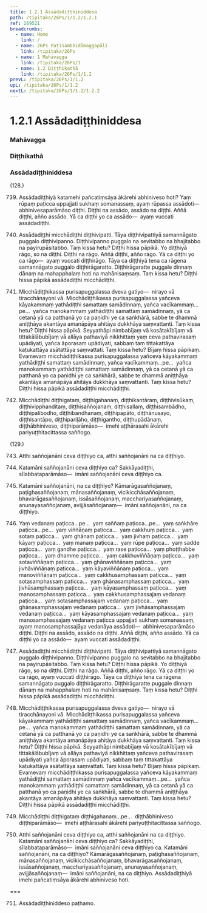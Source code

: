 ```yaml
---
title: 1.2.1 Assādadiṭṭhiniddesa
path: /tipitaka/26Ps/1/1.2/1.2.1
ref: 269521
breadcrumbs:
  - name: Home
    link: /
  - name: 26Ps Paṭisambhidāmaggapāḷi
    link: /tipitaka/26Ps
  - name: 1 Mahāvagga
    link: /tipitaka/26Ps/1
  - name: 1.2 Diṭṭhikathā
    link: /tipitaka/26Ps/1/1.2
prevL: /tipitaka/26Ps/1/1.2
upL: /tipitaka/26Ps/1/1.2
nextL: /tipitaka/26Ps/1/1.2/1.2.2
---
```


# 1.2.1 Assādadiṭṭhiniddesa

### Mahāvagga

### Diṭṭhikathā

### Assādadiṭṭhiniddesa

(128.)

739. Assādadiṭṭhiyā katamehi pañcatiṃsāya ākārehi abhiniveso hoti? Yaṃ rūpaṃ paṭicca uppajjati sukhaṃ somanassaṃ, ayaṃ rūpassa assādoti—  abhinivesaparāmāso diṭṭhi. Diṭṭhi na assādo, assādo na diṭṭhi. Aññā diṭṭhi, añño assādo. Yā ca diṭṭhi yo ca assādo—  ayaṃ vuccati assādadiṭṭhi.

740. Assādadiṭṭhi micchādiṭṭhi diṭṭhivipatti. Tāya diṭṭhivipattiyā samannāgato puggalo diṭṭhivipanno. Diṭṭhivipanno puggalo na sevitabbo na bhajitabbo na payirupāsitabbo. Taṃ kissa hetu? Diṭṭhi hissa pāpikā. Yo diṭṭhiyā rāgo, so na diṭṭhi. Diṭṭhi na rāgo. Aññā diṭṭhi, añño rāgo. Yā ca diṭṭhi yo ca rāgo—  ayaṃ vuccati diṭṭhirāgo. Tāya ca diṭṭhiyā tena ca rāgena samannāgato puggalo diṭṭhirāgaratto. Diṭṭhirāgaratte puggale dinnaṃ dānaṃ na mahapphalaṃ hoti na mahānisaṃsaṃ. Taṃ kissa hetu? Diṭṭhi hissa pāpikā assādadiṭṭhi micchādiṭṭhi.

741. Micchādiṭṭhikassa purisapuggalassa dveva gatiyo—  nirayo vā tiracchānayoni vā. Micchādiṭṭhikassa purisapuggalassa yañceva kāyakammaṃ yathādiṭṭhi samattaṃ samādinnaṃ, yañca vacīkammaṃ…pe…  yañca manokammaṃ yathādiṭṭhi samattaṃ samādinnaṃ, yā ca cetanā yā ca patthanā yo ca paṇidhi ye ca saṅkhārā, sabbe te dhammā aniṭṭhāya akantāya amanāpāya ahitāya dukkhāya saṃvattanti. Taṃ kissa hetu? Diṭṭhi hissa pāpikā. Seyyathāpi nimbabījaṃ vā kosātakībījaṃ vā tittakālābubījaṃ vā allāya pathaviyā nikkhittaṃ yaṃ ceva pathavirasaṃ upādiyati, yañca āporasaṃ upādiyati, sabbaṃ taṃ tittakattāya kaṭukattāya asātattāya saṃvattati. Taṃ kissa hetu? Bījaṃ hissa pāpikaṃ. Evamevaṃ micchādiṭṭhikassa purisapuggalassa yañceva kāyakammaṃ yathādiṭṭhi samattaṃ samādinnaṃ, yañca vacīkammaṃ…pe…  yañca manokammaṃ yathādiṭṭhi samattaṃ samādinnaṃ, yā ca cetanā yā ca patthanā yo ca paṇidhi ye ca saṅkhārā, sabbe te dhammā aniṭṭhāya akantāya amanāpāya ahitāya dukkhāya saṃvattanti. Taṃ kissa hetu? Diṭṭhi hissa pāpikā assādadiṭṭhi micchādiṭṭhi.

742. Micchādiṭṭhi diṭṭhigataṃ, diṭṭhigahanaṃ, diṭṭhikantāraṃ, diṭṭhivisūkaṃ, diṭṭhivipphanditaṃ, diṭṭhisaññojanaṃ, diṭṭhisallaṃ, diṭṭhisambādho, diṭṭhipalibodho, diṭṭhibandhanaṃ, diṭṭhipapāto, diṭṭhānusayo, diṭṭhisantāpo, diṭṭhipariḷāho, diṭṭhigantho, diṭṭhupādānaṃ, diṭṭhābhiniveso, diṭṭhiparāmāso—  imehi aṭṭhārasahi ākārehi pariyuṭṭhitacittassa saññogo.

(129.)

743. Atthi saññojanāni ceva diṭṭhiyo ca, atthi saññojanāni na ca diṭṭhiyo.

744. Katamāni saññojanāni ceva diṭṭhiyo ca? Sakkāyadiṭṭhi, sīlabbataparāmāso—  imāni saññojanāni ceva diṭṭhiyo ca.

745. Katamāni saññojanāni, na ca diṭṭhiyo? Kāmarāgasaññojanaṃ, paṭighasaññojanaṃ, mānasaññojanaṃ, vicikicchāsaññojanaṃ, bhavarāgasaññojanaṃ, issāsaññojanaṃ, macchariyasaññojanaṃ, anunayasaññojanaṃ, avijjāsaññojanaṃ—  imāni saññojanāni, na ca diṭṭhiyo.

746. Yaṃ vedanaṃ paṭicca…pe…  yaṃ saññaṃ paṭicca…pe…  yaṃ saṅkhāre paṭicca…pe…  yaṃ viññāṇaṃ paṭicca…  yaṃ cakkhuṃ paṭicca…  yaṃ sotaṃ paṭicca…  yaṃ ghānaṃ paṭicca…  yaṃ jivhaṃ paṭicca…  yaṃ kāyaṃ paṭicca…  yaṃ manaṃ paṭicca…  yaṃ rūpe paṭicca…  yaṃ sadde paṭicca…  yaṃ gandhe paṭicca…  yaṃ rase paṭicca…  yaṃ phoṭṭhabbe paṭicca…  yaṃ dhamme paṭicca…  yaṃ cakkhuviññāṇaṃ paṭicca…  yaṃ sotaviññāṇaṃ paṭicca…  yaṃ ghānaviññāṇaṃ paṭicca…  yaṃ jivhāviññāṇaṃ paṭicca…  yaṃ kāyaviññāṇaṃ paṭicca…  yaṃ manoviññāṇaṃ paṭicca…  yaṃ cakkhusamphassaṃ paṭicca…  yaṃ sotasamphassaṃ paṭicca…  yaṃ ghānasamphassaṃ paṭicca…  yaṃ jivhāsamphassaṃ paṭicca…  yaṃ kāyasamphassaṃ paṭicca…  yaṃ manosamphassaṃ paṭicca…  yaṃ cakkhusamphassajaṃ vedanaṃ paṭicca…  yaṃ sotasamphassajaṃ vedanaṃ paṭicca…  yaṃ ghānasamphassajaṃ vedanaṃ paṭicca…  yaṃ jivhāsamphassajaṃ vedanaṃ paṭicca…  yaṃ kāyasamphassajaṃ vedanaṃ paṭicca…  yaṃ manosamphassajaṃ vedanaṃ paṭicca uppajjati sukhaṃ somanassaṃ, ayaṃ manosamphassajāya vedanāya assādoti—  abhinivesaparāmāso diṭṭhi. Diṭṭhi na assādo, assādo na diṭṭhi. Aññā diṭṭhi, añño assādo. Yā ca diṭṭhi yo ca assādo—  ayaṃ vuccati assādadiṭṭhi.

747. Assādadiṭṭhi micchādiṭṭhi diṭṭhivipatti. Tāya diṭṭhivipattiyā samannāgato puggalo diṭṭhivipanno. Diṭṭhivipanno puggalo na sevitabbo na bhajitabbo na payirupāsitabbo. Taṃ kissa hetu? Diṭṭhi hissa pāpikā. Yo diṭṭhiyā rāgo, so na diṭṭhi. Diṭṭhi na rāgo. Aññā diṭṭhi, añño rāgo. Yā ca diṭṭhi yo ca rāgo, ayaṃ vuccati diṭṭhirāgo. Tāya ca diṭṭhiyā tena ca rāgena samannāgato puggalo diṭṭhirāgaratto. Diṭṭhirāgaratte puggale dinnaṃ dānaṃ na mahapphalaṃ hoti na mahānisaṃsaṃ. Taṃ kissa hetu? Diṭṭhi hissa pāpikā assādadiṭṭhi micchādiṭṭhi.

748. Micchādiṭṭhikassa purisapuggalassa dveva gatiyo—  nirayo vā tiracchānayoni vā. Micchādiṭṭhikassa purisapuggalassa yañceva kāyakammaṃ yathādiṭṭhi samattaṃ samādinnaṃ, yañca vacīkammaṃ…pe…  yañca manokammaṃ yathādiṭṭhi samattaṃ samādinnaṃ, yā ca cetanā yā ca patthanā yo ca paṇidhi ye ca saṅkhārā, sabbe te dhammā aniṭṭhāya akantāya amanāpāya ahitāya dukkhāya saṃvattanti. Taṃ kissa hetu? Diṭṭhi hissa pāpikā. Seyyathāpi nimbabījaṃ vā kosātakībījaṃ vā tittakālābubījaṃ vā allāya pathaviyā nikkhittaṃ yañceva pathavirasaṃ upādiyati yañca āporasaṃ upādiyati, sabbaṃ taṃ tittakattāya kaṭukattāya asātattāya saṃvattati. Taṃ kissa hetu? Bījaṃ hissa pāpikaṃ. Evamevaṃ micchādiṭṭhikassa purisapuggalassa yañceva kāyakammaṃ yathādiṭṭhi samattaṃ samādinnaṃ yañca vacīkammaṃ…pe…  yañca manokammaṃ yathādiṭṭhi samattaṃ samādinnaṃ, yā ca cetanā yā ca patthanā yo ca paṇidhi ye ca saṅkhārā, sabbe te dhammā aniṭṭhāya akantāya amanāpāya ahitāya dukkhāya saṃvattanti. Taṃ kissa hetu? Diṭṭhi hissa pāpikā assādadiṭṭhi micchādiṭṭhi.

749. Micchādiṭṭhi diṭṭhigataṃ diṭṭhigahanaṃ…pe…  diṭṭhābhiniveso diṭṭhiparāmāso—  imehi aṭṭhārasahi ākārehi pariyuṭṭhitacittassa saññogo.

750. Atthi saññojanāni ceva diṭṭhiyo ca, atthi saññojanāni na ca diṭṭhiyo. Katamāni saññojanāni ceva diṭṭhiyo ca? Sakkāyadiṭṭhi, sīlabbataparāmāso—  imāni saññojanāni ceva diṭṭhiyo ca. Katamāni saññojanāni, na ca diṭṭhiyo? Kāmarāgasaññojanaṃ, paṭighasaññojanaṃ, mānasaññojanaṃ, vicikicchāsaññojanaṃ, bhavarāgasaññojanaṃ, issāsaññojanaṃ, macchariyasaññojanaṃ, anunayasaññojanaṃ, avijjāsaññojanaṃ—  imāni saññojanāni, na ca diṭṭhiyo. Assādadiṭṭhiyā imehi pañcatiṃsāya ākārehi abhiniveso hoti.

===

751. Assādadiṭṭhiniddeso paṭhamo.




